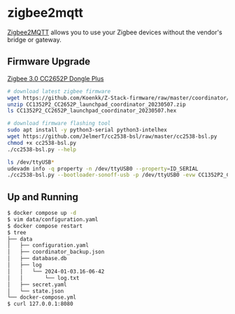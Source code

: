 zigbee2mqtt
===========

[Zigbee2MQTT][1] allows you to use your Zigbee devices without the vendor's bridge or gateway.

## Firmware Upgrade

[Zigbee 3.0 CC2652P Dongle Plus][2]

```bash
# download latest zigbee firmware
wget https://github.com/Koenkk/Z-Stack-firmware/raw/master/coordinator/Z-Stack_3.x.0/bin/CC1352P2_CC2652P_launchpad_coordinator_20230507.zip
unzip CC1352P2_CC2652P_launchpad_coordinator_20230507.zip
ls CC1352P2_CC2652P_launchpad_coordinator_20230507.hex

# download firmware flashing tool
sudo apt install -y python3-serial python3-intelhex
wget https://github.com/JelmerT/cc2538-bsl/raw/master/cc2538-bsl.py
chmod +x cc2538-bsl.py
./cc2538-bsl.py --help

ls /dev/ttyUSB*
udevadm info -q property -n /dev/ttyUSB0 --property=ID_SERIAL
./cc2538-bsl.py --bootloader-sonoff-usb -p /dev/ttyUSB0 -evw CC1352P2_CC2652P_launchpad_coordinator_20230507.hex
```

## Up and Running

```bash
$ docker compose up -d
$ vim data/configuration.yaml
$ docker compose restart
$ tree
├── data
│   ├── configuration.yaml
│   ├── coordinator_backup.json
│   ├── database.db
│   ├── log
│   │   └── 2024-01-03.16-06-42
│   │       └── log.txt
│   ├── secret.yaml
│   └── state.json
└── docker-compose.yml
$ curl 127.0.0.1:8080
```

[1]: https://github.com/Koenkk/zigbee2mqtt
[2]: https://zigbee.blakadder.com/Sonoff_ZBDongle-P.html
